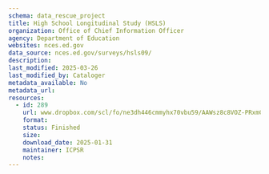 ```yaml
---
schema: data_rescue_project 
title: High School Longitudinal Study (HSLS)
organization: Office of Chief Information Officer
agency: Department of Education
websites: nces.ed.gov
data_source: nces.ed.gov/surveys/hsls09/
description: 
last_modified: 2025-03-26
last_modified_by: Cataloger
metadata_available: No
metadata_url: 
resources:
  - id: 289
    url: www.dropbox.com/scl/fo/ne3dh446cmmyhx70vbu59/AAWsz8c8VOZ-PRxmCxvRVDM?rlkey=8b7giduvlwolikigbqhj0y2kr&dl=0
    format: 
    status: Finished
    size: 
    download_date: 2025-01-31
    maintainer: ICPSR
    notes: 
---
```

